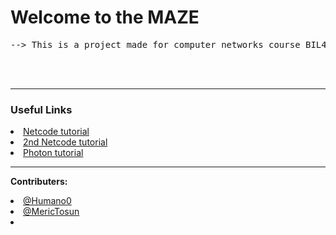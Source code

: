 <h1>
    <b>Welcome to the MAZE</b>
</h1>
<pre>--> This is a project made for computer networks course BIL429.</pre>
<br><br>
<hr>
<h3><b>Useful Links</b></h3>
<li><a href="https://www.youtube.com/watch?v=3yuBOB3VrCk&t=238s">Netcode tutorial</a></li>
<li><a href="https://www.youtube.com/watch?v=stJ4SESQwJQ&t=27s">2nd Netcode tutorial</a></li>
<li><a href="https://www.youtube.com/watch?v=nmOVv3VIHgc&t=7603s">Photon tutorial</a></li>
<hr>
<p><b>Contributers:</b></p>
<li><a href="https://github.com/Humano0">@Humano0</a></li>
<li><a href="https://github.com/MericTosun">@MericTosun</a></li>
<li></li>

